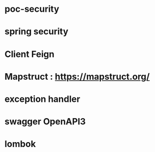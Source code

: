 # poc-security
# spring security
# Client Feign
# Mapstruct : https://mapstruct.org/
# exception handler 
# swagger OpenAPI3
# lombok

